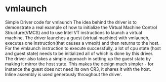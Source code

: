 vmlaunch
========

Simple Driver code for vmlaunch
The idea behind the driver is to demonstrate a real example of how to initialize 
the Virtual Machine Control Structure(VMCS) and to use Intel VT instructions to launch 
a virtual machine. The driver launches a guest (virtual machine) with vmlaunch, executes 
one instruction(that causes a vmexit) and then returns to the host. For the vmlaunch 
instruction to execute successfully, a lot of cpu state (host and guest state) needs
to be initialized all of which is done by this driver. The driver also takes a simple 
approach in setting up the guest state by making it mirror the host state. This makes 
the design much simpler - for instance the guest does not need its own CR3, it shares 
it with the host. Inline assembly is used generously throughout the driver.
